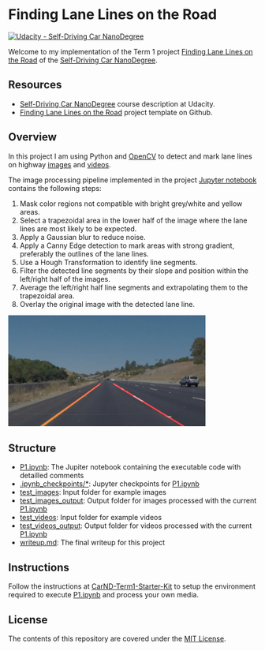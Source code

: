 # Finding Lane Lines on the Road

[![Udacity - Self-Driving Car NanoDegree](https://s3.amazonaws.com/udacity-sdc/github/shield-carnd.svg)](http://www.udacity.com/drive)

Welcome to my implementation of the Term 1 project [Finding Lane Lines on the Road](https://github.com/udacity/CarND-LaneLines-P1) of the [Self-Driving Car NanoDegree](https://www.udacity.com/course/self-driving-car-engineer-nanodegree--nd013).


## Resources

* [Self-Driving Car NanoDegree](https://www.udacity.com/course/self-driving-car-engineer-nanodegree--nd013) course description at Udacity.
* [Finding Lane Lines on the Road](https://github.com/udacity/CarND-LaneLines-P1) project template on Github.


## Overview

In this project I am using Python and [OpenCV](https://opencv.org/) to detect and mark lane lines on highway [images](test_images) and [videos](test_videos). 

The image processing pipeline implemented in the project [Jupyter notebook](P1.ipynb) contains the following steps:
1. Mask color regions not compatible with bright grey/white and yellow areas.
2. Select a trapezoidal area in the lower half of the image where the lane lines are most likely to be expected.
3. Apply a Gaussian blur to reduce noise.
4. Apply a Canny Edge detection to mark areas with strong gradient, preferably the outlines of the lane lines.
5. Use a Hough Transformation to identify line segments.
6. Filter the detected line segments by their slope and position within the left/right half of the images.
7. Average the left/right half line segments and extrapolating them to the trapezoidal area.
8. Overlay the original image with the detected lane line.

<img src="test_images_output/solidYellowCurve.jpg" width="400">

## Structure

* [P1.ipynb](P1.ipynb): The Jupiter notebook containing the executable code with detailled comments
* [.ipynb_checkpoints/*](.ipynb_checkpoints): Jupyter checkpoints for [P1.ipynb](P1.ipynb)
* [test_images](test_images): Input folder for example images
* [test_images_output](test_images_output): Output folder for images processed with the current [P1.ipynb](P1.ipynb)
* [test_videos](test_videos): Input folder for example videos
* [test_videos_output](test_videos_output): Output folder for videos processed with the current [P1.ipynb](P1.ipynb)
* [writeup.md](writeup.md): The final writeup for this project


## Instructions

Follow the instructions at [CarND-Term1-Starter-Kit](https://github.com/udacity/CarND-Term1-Starter-Kit/blob/master/README.md) to setup the environment required to execute [P1.ipynb](P1.ipynb) and process your own media.


## License
The contents of this repository are covered under the [MIT License](https://github.com/mkleesiek/CarND-LaneLines-P1/blob/master/LICENSE).


